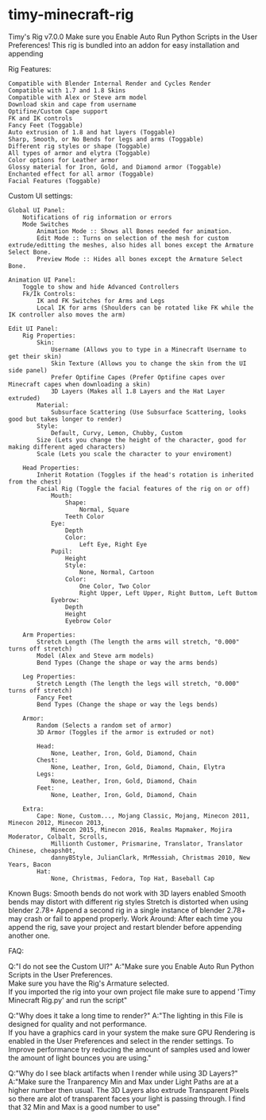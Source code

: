# timy-minecraft-rig

Timy's Rig v7.0.0
Make sure you Enable Auto Run Python Scripts in the User Preferences!
This rig is bundled into an addon for easy installation and appending

Rig Features:
	
    Compatible with Blender Internal Render and Cycles Render   
    Compatible with 1.7 and 1.8 Skins
    Compatible with Alex or Steve arm model
    Download skin and cape from username
    Optifine/Custom Cape support
    FK and IK controls
    Fancy Feet (Toggable)
    Auto extrusion of 1.8 and hat layers (Toggable)
    Sharp, Smooth, or No Bends for legs and arms (Toggable)
    Different rig styles or shape (Toggable)
    All types of armor and elytra (Toggable)
    Color options for Leather armor
    Glossy material for Iron, Gold, and Diamond armor (Toggable)
    Enchanted effect for all armor (Toggable)
    Facial Features (Toggable)
    
Custom UI settings:
	
    Global UI Panel:
        Notifications of rig information or errors
        Mode Switches
            Animation Mode :: Shows all Bones needed for animation.
            Edit Mode :: Turns on selection of the mesh for custom extrude/editting the meshes, also hides all bones except the Armature Select Bone.
            Preview Mode :: Hides all bones except the Armature Select Bone.    
         
    Animation UI Panel:
        Toggle to show and hide Advanced Controllers
        Fk/Ik Controls:
            IK and FK Switches for Arms and Legs
            Local IK for arms (Shoulders can be rotated like FK while the IK controller also moves the arm)
        
    Edit UI Panel:
        Rig Properties:
            Skin:
                Username (Allows you to type in a Minecraft Username to get their skin)
                Skin Texture (Allows you to change the skin from the UI side panel)  
                Prefer Optifine Capes (Prefer Optifine capes over Minecraft capes when downloading a skin)
                3D Layers (Makes all 1.8 Layers and the Hat Layer extruded)
            Material:
                Subsurface Scattering (Use Subsurface Scattering, looks good but takes longer to render)
            Style:
                Default, Curvy, Lemon, Chubby, Custom
            Size (Lets you change the height of the character, good for making different aged characters)
            Scale (Lets you scale the character to your enviroment)
            
        Head Properties:
            Inherit Rotation (Toggles if the head's rotation is inherited from the chest)
            Facial Rig (Toggle the facial features of the rig on or off)
                Mouth:
                    Shape:
                        Normal, Square
                    Teeth Color
                Eye:
                    Depth
                    Color:
                        Left Eye, Right Eye
                Pupil:
                    Height
                    Style:
                        None, Normal, Cartoon
                    Color:
                        One Color, Two Color
                        Right Upper, Left Upper, Right Buttom, Left Buttom
                Eyebrow:
                    Depth
                    Height
                    Eyebrow Color
            
        Arm Properties:
            Stretch Length (The length the arms will stretch, "0.000" turns off stretch)
            Model (Alex and Steve arm models)
            Bend Types (Change the shape or way the arms bends)
            
        Leg Properties:
            Stretch Length (The length the legs will stretch, "0.000" turns off stretch)
            Fancy Feet
            Bend Types (Change the shape or way the legs bends)
            
        Armor:
            Random (Selects a random set of armor)
            3D Armor (Toggles if the armor is extruded or not)
            
            Head:
                None, Leather, Iron, Gold, Diamond, Chain
            Chest:
                None, Leather, Iron, Gold, Diamond, Chain, Elytra
            Legs:
                None, Leather, Iron, Gold, Diamond, Chain
            Feet:
                None, Leather, Iron, Gold, Diamond, Chain
                
        Extra:
            Cape: None, Custom..., Mojang Classic, Mojang, Minecon 2011, Minecon 2012, Minecon 2013, 
                Minecon 2015, Minecon 2016, Realms Mapmaker, Mojira Moderator, Colbalt, Scrolls, 
                Millionth Customer, Prismarine, Translator, Translator Chinese, cheapsh0t, 
                dannyBStyle, JulianClark, MrMessiah, Christmas 2010, New Years, Bacon
            Hat:
                None, Christmas, Fedora, Top Hat, Baseball Cap
            
Known Bugs:
    Smooth bends do not work with 3D layers enabled
    Smooth bends may distort with different rig styles
    Stretch is distorted when using blender 2.78+
    Append a second rig in a single instance of blender 2.78+ may crash or fail to append properly.
        Work Around: After each time you append the rig, save your project and restart blender before appending another one.
    
FAQ:
    
Q:"I do not see the Custom UI?"
A:"Make sure you Enable Auto Run Python Scripts in the User Preferences.  
    Make sure you have the Rig's Armature selected.  
    If you imported the rig into your own project file make sure 
    to append 'Timy Minecraft Rig.py' and run the script"
       
Q:"Why does it take a long time to render?"
A:"The lighting in this File is designed for quality and not performance.  
    If you have a graphics card in your system the make sure 
    GPU Rendering is enabled in the User Preferences and select in the
    render settings.  To Improve performance try reducing the amount of 
    samples used and lower the amount of light bounces you are using."
      
Q:"Why do I see black artifacts when I render while using 3D Layers?"
A:"Make sure the Tranparency Min and Max under Light Paths are at a higher 
    number then usual.  The 3D Layers also extrude Transparent Pixels so there 
    are alot of transparent faces your light is passing through.
    I find that 32 Min and Max is a good number to use"
